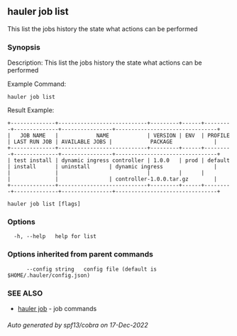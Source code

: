 ## hauler job list

This list the jobs history the state what actions can be performed

### Synopsis


Description:
This list the jobs history the state what actions can be performed

Example Command:
```
hauler job list
```

Result Example:
```
+--------------+----------------------------+---------+------+---------+--------------+----------------+--------------------------------+
|   JOB NAME   |            NAME            | VERSION | ENV  | PROFILE | LAST RUN JOB | AVAILABLE JOBS |            PACKAGE             |
+--------------+----------------------------+---------+------+---------+--------------+----------------+--------------------------------+
| test install | dynamic ingress controller | 1.0.0   | prod | default | install      | uninstall      | dynamic ingress                |
|              |                            |         |      |         |              |                | controller-1.0.0.tar.gz        |
+--------------+----------------------------+---------+------+---------+--------------+----------------+--------------------------------+
```
		

```
hauler job list [flags]
```

### Options

```
  -h, --help   help for list
```

### Options inherited from parent commands

```
      --config string   config file (default is $HOME/.hauler/config.json)
```

### SEE ALSO

* [hauler job](hauler_job.md)	 - job commands

###### Auto generated by spf13/cobra on 17-Dec-2022
